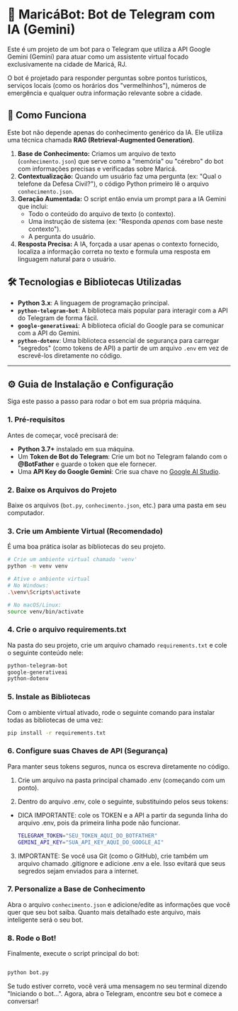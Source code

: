 ﻿# 🤖 MaricáBot: Bot de Telegram com IA (Gemini)

Este é um projeto de um bot para o Telegram que utiliza a API Google Gemini (Gemini) para atuar como um assistente virtual focado exclusivamente na cidade de Maricá, RJ.

O bot é projetado para responder perguntas sobre pontos turísticos, serviços locais (como os horários dos "vermelhinhos"), números de emergência e qualquer outra informação relevante sobre a cidade.

## 🚀 Como Funciona

Este bot não depende apenas do conhecimento genérico da IA. Ele utiliza uma técnica chamada **RAG (Retrieval-Augmented Generation)**.

1.  **Base de Conhecimento:** Criamos um arquivo de texto (`conhecimento.json`) que serve como a "memória" ou "cérebro" do bot com informações precisas e verificadas sobre Maricá.
2.  **Contextualização:** Quando um usuário faz uma pergunta (ex: "Qual o telefone da Defesa Civil?"), o código Python primeiro lê o arquivo `conhecimento.json`.
3.  **Geração Aumentada:** O script então envia um prompt para a IA Gemini que inclui:
    * Todo o conteúdo do arquivo de texto (o contexto).
    * Uma instrução de sistema (ex: "Responda *apenas* com base neste contexto").
    * A pergunta do usuário.
4.  **Resposta Precisa:** A IA, forçada a usar apenas o contexto fornecido, localiza a informação correta no texto e formula uma resposta em linguagem natural para o usuário.

## 🛠️ Tecnologias e Bibliotecas Utilizadas

* **Python 3.x**: A linguagem de programação principal.
* **`python-telegram-bot`**: A biblioteca mais popular para interagir com a API do Telegram de forma fácil.
* **`google-generativeai`**: A biblioteca oficial do Google para se comunicar com a API do Gemini.
* **`python-dotenv`**: Uma biblioteca essencial de segurança para carregar "segredos" (como tokens de API) a partir de um arquivo `.env` em vez de escrevê-los diretamente no código.

---

## ⚙️ Guia de Instalação e Configuração

Siga este passo a passo para rodar o bot em sua própria máquina.

### 1. Pré-requisitos

Antes de começar, você precisará de:
* **Python 3.7+** instalado em sua máquina.
* Um **Token de Bot do Telegram**: Crie um bot no Telegram falando com o **@BotFather** e guarde o token que ele fornecer.
* Uma **API Key do Google Gemini**: Crie sua chave no [Google AI Studio](https://aistudio.google.com/app/apikey).

### 2. Baixe os Arquivos do Projeto

Baixe os arquivos (`bot.py`, `conhecimento.json`, etc.) para uma pasta em seu computador.

### 3. Crie um Ambiente Virtual (Recomendado)

É uma boa prática isolar as bibliotecas do seu projeto.

```bash
# Crie um ambiente virtual chamado 'venv'
python -m venv venv

# Ative o ambiente virtual
# No Windows:
.\venv\Scripts\activate

# No macOS/Linux:
source venv/bin/activate
```
### 4. Crie o arquivo requirements.txt

Na pasta do seu projeto, crie um arquivo chamado ```requirements.txt``` e cole o seguinte conteúdo nele:

```bash
python-telegram-bot
google-generativeai
python-dotenv
```
### 5. Instale as Bibliotecas

Com o ambiente virtual ativado, rode o seguinte comando para instalar todas as bibliotecas de uma vez:

```Bash
pip install -r requirements.txt
```
### 6. Configure suas Chaves de API (Segurança)

Para manter seus tokens seguros, nunca os escreva diretamente no código.

1. Crie um arquivo na pasta principal chamado .env (começando com um ponto).

2. Dentro do arquivo .env, cole o seguinte, substituindo pelos seus tokens:
- DICA IMPORTANTE: cole os TOKEN e a API a partir da segunda linha do arquivo .env, pois da primeira linha pode não funcionar.

    ```Bash
    TELEGRAM_TOKEN="SEU_TOKEN_AQUI_DO_BOTFATHER"
    GEMINI_API_KEY="SUA_API_KEY_AQUI_DO_GOOGLE_AI"
    ```

3. IMPORTANTE: Se você usa Git (como o GitHub), crie também um arquivo chamado .gitignore e adicione .env a ele. Isso evitará que seus segredos sejam enviados para a internet.

### 7. Personalize a Base de Conhecimento

Abra o arquivo ```conhecimento.json``` e adicione/edite as informações que você quer que seu bot saiba. Quanto mais detalhado este arquivo, mais inteligente será o seu bot.

### 8. Rode o Bot!

Finalmente, execute o script principal do bot:

```Bash

python bot.py
```

Se tudo estiver correto, você verá uma mensagem no seu terminal dizendo "Iniciando o bot...". Agora, abra o Telegram, encontre seu bot e comece a conversar!

